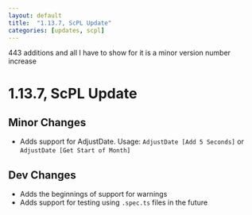 ```yaml
---
layout: default
title:  "1.13.7, ScPL Update"
categories: [updates, scpl]
---
```


443 additions and all I have to show for it is a minor version number increase

# 1.13.7, ScPL Update

## Minor Changes

- Adds support for AdjustDate. Usage: `AdjustDate [Add 5 Seconds]` or `AdjustDate [Get Start of Month]`

## Dev Changes

- Adds the beginnings of support for warnings
- Adds support for testing using `.spec.ts` files in the future
